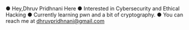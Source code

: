 ● Hey,Dhruv Pridhnani Here
● Interested in Cybersecurity and Ethical Hacking
● Currently learning pwn and a bit of cryptography.
● You can reach me at dhruvpridhnani@gmail.com
